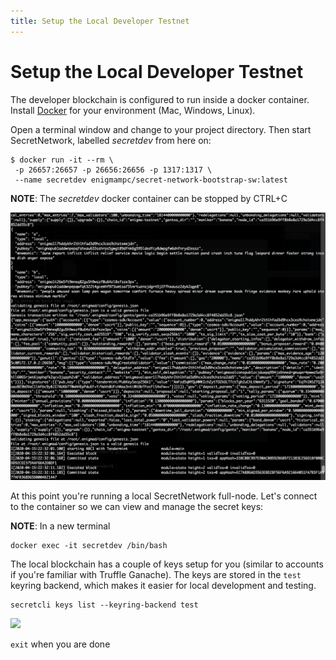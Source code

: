 ```yaml
---
title: Setup the Local Developer Testnet
---
```


# Setup the Local Developer Testnet

The developer blockchain is configured to run inside a docker container. Install [Docker](https://docs.docker.com/install/) for your environment (Mac, Windows, Linux).

Open a terminal window and change to your project directory.
Then start SecretNetwork, labelled _secretdev_ from here on:

```
$ docker run -it --rm \
 -p 26657:26657 -p 26656:26656 -p 1317:1317 \
 --name secretdev enigmampc/secret-network-bootstrap-sw:latest
```

**NOTE**: The _secretdev_ docker container can be stopped by CTRL+C

![](../../.vuepress/public/images/docker-run.png)

At this point you're running a local SecretNetwork full-node. Let's connect to the container so we can view and manage the secret keys:

**NOTE**: In a new terminal

```
docker exec -it secretdev /bin/bash
```

The local blockchain has a couple of keys setup for you (similar to accounts if you're familiar with Truffle Ganache). The keys are stored in the `test` keyring backend, which makes it easier for local development and testing.

```
secretcli keys list --keyring-backend test
```

![](images/secretcli_keys_list.png)

`exit` when you are done
